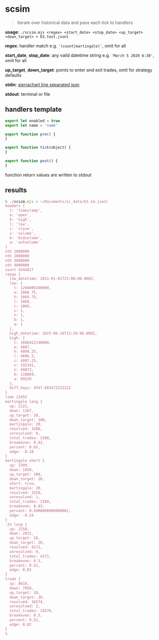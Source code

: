 # scsim

> iterate over historical data and pass each tick to handlers


**usage**: `./scsim.mjs <regex> <start_date> <stop_date> <up_target> <down_target> < ES.test.jsonl`

**regex**: handler match e.g. `'(count|martingale)'`, omit for all

**start_date**, **stop_date**: any valid datetime string e.g. `'March 5 2020 6:30'`, omit for all

**up_target**, **down_target**: points to enter and exit trades, omit for strategy defaults

**stdin**: [sierrachart line separated json](http://github.com/seandunaway/scsv2sjsonl)

**stdout**: terminal or file


## handlers template
```js
export let enabled = true
export let name = 'name'

export function pre() {
}

export function tick(object) {
}

export function post() {
}
```
function return values are written to stdout


## results
```js
% ./scsim.mjs < ~/Documents/sc_data/ES.1m.jsonl
headers {
  t: 'timestamp',
  o: 'open',
  h: 'high',
  l: 'low',
  c: 'close',
  v: 'volume',
  b: 'bidvolume',
  a: 'askvolume'
}
nth 1000000
nth 2000000
nth 3000000
nth 4000000
count 4344817
range {
  low_datetime: 2011-01-02T23:00:00.000Z,
  low: {
    t: 1294009200000,
    o: 1068.75,
    h: 1069.75,
    l: 1068,
    c: 1069,
    v: 1,
    n: 1,
    b: 1,
    a: 1
  },
  high_datetime: 2023-06-16T13:29:00.000Z,
  high: {
    t: 1686922140000,
    o: 4807,
    h: 4808.25,
    l: 4806.5,
    c: 4807.25,
    v: 192341,
    n: 49072,
    b: 110869,
    a: 99229
  },
  diff_days: 4547.603472222222
}
time 12455
martingale long {
  up: 2121,
  down: 1167,
  up_target: 20,
  down_target: 100,
  martingale: 20,
  resolved: 3288,
  unresolved: 0,
  total_trades: 3288,
  breakeven: 0.83,
  percent: 0.65,
  edge: -0.18
}
martingale short {
  up: 1309,
  down: 1850,
  up_target: 100,
  down_target: 20,
  short: true,
  martingale: 20,
  resolved: 3159,
  unresolved: 1,
  total_trades: 3160,
  breakeven: 0.83,
  percent: 0.5900000000000001,
  edge: -0.24
}
-2% long {
  up: 2150,
  down: 2021,
  up_target: 20,
  down_target: 20,
  resolved: 4171,
  unresolved: 0,
  total_trades: 4171,
  breakeven: 0.5,
  percent: 0.52,
  edge: 0.02
}
trade {
  up: 8616,
  down: 7958,
  up_target: 20,
  down_target: 20,
  resolved: 16574,
  unresolved: 2,
  total_trades: 16576,
  breakeven: 0.5,
  percent: 0.52,
  edge: 0.02
}
%
```
